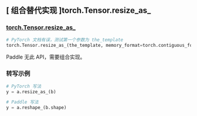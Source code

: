 ## [ 组合替代实现 ]torch.Tensor.resize_as_

### [torch.Tensor.resize_as_](https://pytorch.org/docs/stable/generated/torch.Tensor.resize_as_.html?highlight=resize_as#torch.Tensor.resize_as_)

```python
# PyTorch 文档有误，测试第一个参数为 the_template
torch.Tensor.resize_as_(the_template, memory_format=torch.contiguous_format)
```

Paddle 无此 API，需要组合实现。

### 转写示例

```python
# PyTorch 写法
y = a.resize_as_(b)

# Paddle 写法
y = a.reshape_(b.shape)
```

